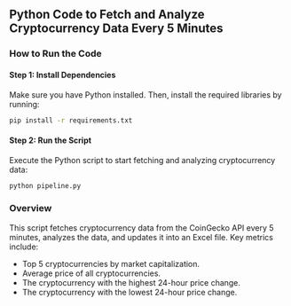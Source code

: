 ## Python Code to Fetch and Analyze Cryptocurrency Data Every 5 Minutes

### How to Run the Code

#### Step 1: Install Dependencies
Make sure you have Python installed. Then, install the required libraries by running:

```bash
pip install -r requirements.txt
```

#### Step 2: Run the Script
Execute the Python script to start fetching and analyzing cryptocurrency data:

```bash
python pipeline.py
```

### Overview
This script fetches cryptocurrency data from the CoinGecko API every 5 minutes, analyzes the data, and updates it into an Excel file. Key metrics include:
- Top 5 cryptocurrencies by market capitalization.
- Average price of all cryptocurrencies.
- The cryptocurrency with the highest 24-hour price change.
- The cryptocurrency with the lowest 24-hour price change.
